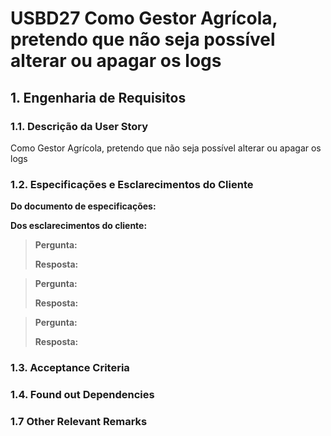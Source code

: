 # USBD27 Como Gestor Agrícola, pretendo que não seja possível alterar ou apagar os logs
## 1. Engenharia de Requisitos

### 1.1. Descrição da User Story

Como Gestor Agrícola, pretendo que não seja possível alterar ou apagar os logs

### 1.2. Especificações e Esclarecimentos do Cliente

**Do documento de especificações:**


**Dos esclarecimentos do cliente:**

> **Pergunta:**
>
> **Resposta:**

> **Pergunta:**
>
> **Resposta:**

> **Pergunta:**
>
> **Resposta:**

### 1.3. Acceptance Criteria


### 1.4. Found out Dependencies


### 1.7 Other Relevant Remarks

